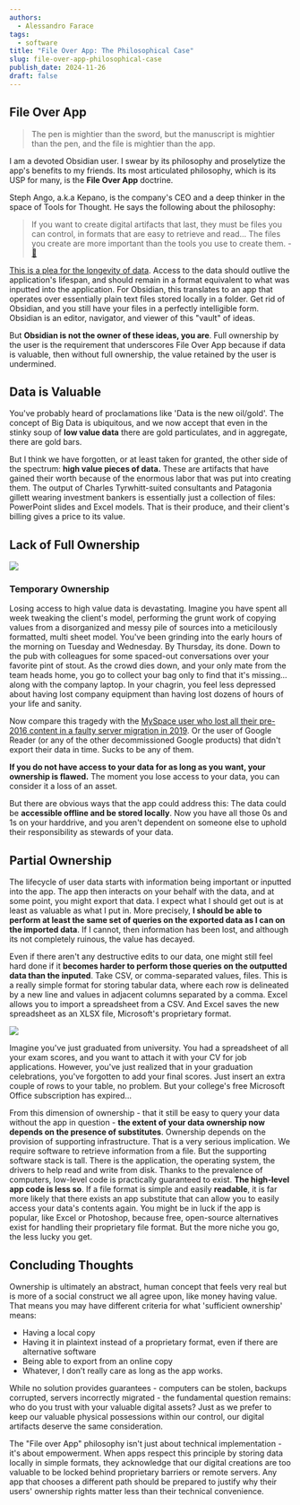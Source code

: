 ```yaml
---
authors:
  - Alessandro Farace
tags:
  - software
title: "File Over App: The Philosophical Case"
slug: file-over-app-philosophical-case
publish_date: 2024-11-26
draft: false
---
```

## File Over App

> The pen is mightier than the sword, but the manuscript is mightier than the pen, and the file is mightier than the app.

I am a devoted Obsidian user. I swear by its philosophy and proselytize the app's benefits to my friends. Its most articulated philosophy, which is its USP for many, is the **File Over App** doctrine.

Steph Ango, a.k.a Kepano, is the company's CEO and a deep thinker in the space of Tools for Thought. He says the following about the philosophy:

> If you want to create digital artifacts that last, they must be files you can control, in formats that are easy to retrieve and read... The files you create are more important than the tools you use to create them. - [🔗](https://stephango.com/file-over-app)

[This is a plea for the longevity of data](https://rishikeshs.com/file-over-app/). Access to the data should outlive the application's lifespan, and should remain in a format equivalent to what was inputted into the application. For Obsidian, this translates to an app that operates over essentially plain text files stored locally in a folder. Get rid of Obsidian, and you still have your files in a perfectly intelligible form. Obsidian is an editor, navigator, and viewer of this "vault" of ideas.

But **Obsidian is not the owner of these ideas, you are**. Full ownership by the user is the requirement that underscores File Over App because if data is valuable, then without full ownership, the value retained by the user is undermined.


## Data is Valuable

You've probably heard of proclamations like 'Data is the new oil/gold'. The concept of Big Data is ubiquitous, and we now accept that even in the stinky soup of **low value data** there are gold particulates, and in aggregate, there are gold bars.

But I think we have forgotten, or at least taken for granted, the other side of the spectrum: **high value pieces of data.** These are artifacts that have gained their worth because of the enormous labor that was put into creating them. The output of Charles Tyrwhitt-suited consultants and Patagonia gillett wearing investment bankers is essentially just a collection of files: PowerPoint slides and Excel models. That is their produce, and their client's billing gives a price to its value.

## Lack of Full Ownership

![](https://substackcdn.com/image/fetch/$s_!7C8i!,w_1456,c_limit,f_auto,q_auto:good,fl_progressive:steep/https%3A%2F%2Fsubstack-post-media.s3.amazonaws.com%2Fpublic%2Fimages%2Fc022ce40-1cc5-48d1-a0d4-7cfd1be0ca42_1744x1744.png)


### Temporary Ownership

Losing access to high value data is devastating. Imagine you have spent all week tweaking the client's model, performing the grunt work of copying values from a disorganized and messy pile of sources into a meticilously formatted, multi sheet model. You've been grinding into the early hours of the morning on Tuesday and Wednesday. By Thursday, its done. Down to the pub with colleagues for some spaced-out conversations over your favorite pint of stout. As the crowd dies down, and your only mate from the team heads home, you go to collect your bag only to find that it's missing... along with the company laptop. In your chagrin, you feel less depressed about having lost company equipment than having lost dozens of hours of your life and sanity.

Now compare this tragedy with the [MySpace user who lost all their pre-2016 content in a faulty server migration in 2019](https://www.theguardian.com/technology/2019/mar/18/myspace-loses-all-content-uploaded-before-2016). Or the user of Google Reader (or any of the other decommissioned Google products) that didn't export their data in time. Sucks to be any of them.

**If you do not have access to your data for as long as you want, your ownership is flawed.** The moment you lose access to your data, you can consider it a loss of an asset.

But there are obvious ways that the app could address this: The data could be **accessible offline and be stored locally**. Now you have all those 0s and 1s on your harddrive, and you aren't dependent on someone else to uphold their responsibility as stewards of your data.

## Partial Ownership

The lifecycle of user data starts with information being important or inputted into the app. The app then interacts on your behalf with the data, and at some point, you might export that data. I expect what I should get out is at least as valuable as what I put in. More precisely, **I should be able to perform at least the same set of queries on the exported data as I can on the imported data**. If I cannot, then information has been lost, and although its not completely ruinous, the value has decayed.

Even if there aren't any destructive edits to our data, one might still feel hard done if it **becomes harder to perform those queries on the outputted data than the inputed**. Take CSV, or comma-separated values, files. This is a really simple format for storing tabular data, where each row is delineated by a new line and values in adjacent columns separated by a comma. Excel allows you to import a spreadsheet from a CSV. And Excel saves the new spreadsheet as an XLSX file, Microsoft's proprietary format.

![](https://substackcdn.com/image/fetch/$s_!Ya_O!,w_1456,c_limit,f_auto,q_auto:good,fl_progressive:steep/https%3A%2F%2Fsubstack-post-media.s3.amazonaws.com%2Fpublic%2Fimages%2Fdd3fc99d-3b97-4e04-ab3b-80ed80ca5d93_1956x802.png)


Imagine you've just graduated from university. You had a spreadsheet of all your exam scores, and you want to attach it with your CV for job applications. However, you've just realized that in your graduation celebrations, you've forgotten to add your final scores. Just insert an extra couple of rows to your table, no problem. But your college's free Microsoft Office subscription has expired...

From this dimension of ownership - that it still be easy to query your data without the app in question - **the extent of your data ownership now depends on the presence of substitutes**. Ownership depends on the provision of supporting infrastructure. That is a very serious implication. We require software to retrieve information from a file. But the supporting software stack is tall. There is the application, the operating system, the drivers to help read and write from disk. Thanks to the prevalence of computers, low-level code is practically guaranteed to exist. **The high-level app code is less so**. If a file format is simple and easily **readable**, it is far more likely that there exists an app substitute that can allow you to easily access your data's contents again. You might be in luck if the app is popular, like Excel or Photoshop, because free, open-source alternatives exist for handling their proprietary file format. But the more niche you go, the less lucky you get.

## Concluding Thoughts

Ownership is ultimately an abstract, human concept that feels very real but is more of a social construct we all agree upon, like money having value. That means you may have different criteria for what 'sufficient ownership' means:

- Having a local copy
- Having it in plaintext instead of a proprietary format, even if there are alternative software
- Being able to export from an online copy
- Whatever, I don’t really care as long as the app works.


While no solution provides guarantees - computers can be stolen, backups corrupted, servers incorrectly migrated - the fundamental question remains: who do you trust with your valuable digital assets? Just as we prefer to keep our valuable physical possessions within our control, our digital artifacts deserve the same consideration.

The "File over App" philosophy isn't just about technical implementation - it's about empowerment. When apps respect this principle by storing data locally in simple formats, they acknowledge that our digital creations are too valuable to be locked behind proprietary barriers or remote servers. Any app that chooses a different path should be prepared to justify why their users' ownership rights matter less than their technical convenience.
